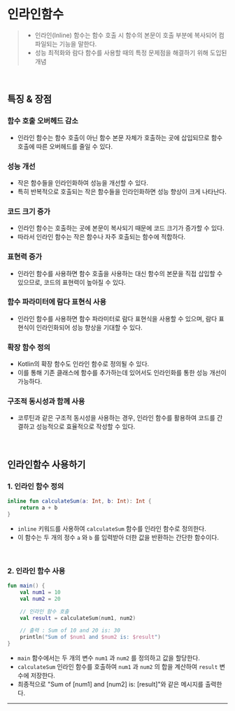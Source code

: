 # **인라인함수**
> - 인라인(Inline) 함수는 함수 호출 시 함수의 본문이 호출 부분에 복사되어 컴파일되는 기능을 말한다.
> - 성능 최적화와 람다 함수를 사용할 때의 특정 문제점을 해결하기 위해 도입된 개념

<br>

## **특징 & 장점**
### 함수 호출 오버헤드 감소
- 인라인 함수는 함수 호출이 아닌 함수 본문 자체가 호출하는 곳에 삽입되므로 함수 호출에 따른 오버헤드를 줄일 수 있다.

### 성능 개선
- 작은 함수들을 인라인화하여 성능을 개선할 수 있다.
- 특히 반복적으로 호출되는 작은 함수들을 인라인화하면 성능 향상이 크게 나타난다.

### 코드 크기 증가
- 인라인 함수는 호출하는 곳에 본문이 복사되기 때문에 코드 크기가 증가할 수 있다.
- 따라서 인라인 함수는 작은 함수나 자주 호출되는 함수에 적합하다.

### 표현력 증가
- 인라인 함수를 사용하면 함수 호출을 사용하는 대신 함수의 본문을 직접 삽입할 수 있으므로, 코드의 표현력이 높아질 수 있다.

### 함수 파라미터에 람다 표현식 사용
- 인라인 함수를 사용하면 함수 파라미터로 람다 표현식을 사용할 수 있으며, 람다 표현식이 인라인화되어 성능 향상을 기대할 수 있다.

### 확장 함수 정의
- Kotlin의 확장 함수도 인라인 함수로 정의될 수 있다.
- 이를 통해 기존 클래스에 함수를 추가하는데 있어서도 인라인화를 통한 성능 개선이 가능하다.

### 구조적 동시성과 함께 사용
- 코루틴과 같은 구조적 동시성을 사용하는 경우, 인라인 함수를 활용하여 코드를 간결하고 성능적으로 효율적으로 작성할 수 있다.

<br>

## **인라인함수 사용하기**
### 1. 인라인 함수 정의
```kotlin
inline fun calculateSum(a: Int, b: Int): Int {
    return a + b
}
```
- `inline` 키워드를 사용하여 `calculateSum` 함수를 인라인 함수로 정의한다.
- 이 함수는 두 개의 정수 `a` 와 `b` 를 입력받아 더한 값을 반환하는 간단한 함수이다.

<br>

### 2. 인라인 함수 사용
```kotlin
fun main() {
    val num1 = 10
    val num2 = 20

    // 인라인 함수 호출
    val result = calculateSum(num1, num2)

    // 출력 : Sum of 10 and 20 is: 30
    println("Sum of $num1 and $num2 is: $result")
}
```
- `main` 함수에서는 두 개의 변수 `num1` 과 `num2` 를 정의하고 값을 할당한다.
- `calculateSum` 인라인 함수를 호출하여 `num1` 과 `num2` 의 합을 계산하여 `result` 변수에 저장한다.
- 최종적으로 "Sum of [num1] and [num2] is: [result]"와 같은 메시지를 출력한다.

***